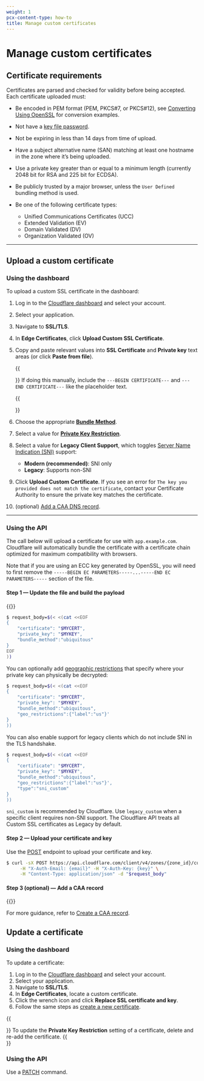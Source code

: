```yaml
---
weight: 1
pcx-content-type: how-to
title: Manage custom certificates
---
```


# Manage custom certificates

## Certificate requirements

Certificates are parsed and checked for validity before being accepted. Each certificate uploaded must:

- Be encoded in PEM format (PEM, PKCS#7, or PKCS#12), see [Converting Using OpenSSL](https://www.sslshopper.com/article-most-common-openssl-commands.html) for conversion examples.
- Not have a [key file password](/ssl/remove-file-key-password/).
- Not be expiring in less than 14 days from time of upload.
- Have a subject alternative name (SAN) matching at least one hostname in the zone where it’s being uploaded.
- Use a private key greater than or equal to a minimum length (currently 2048 bit for RSA and 225 bit for ECDSA).
- Be publicly trusted by a major browser, unless the `User Defined` bundling method is used.
- Be one of the following certificate types:

  - Unified Communications Certificates (UCC)
  - Extended Validation (EV)
  - Domain Validated (DV)
  - Organization Validated (OV)

---

## Upload a custom certificate

### Using the dashboard

To upload a custom SSL certificate in the dashboard:

1.  Log in to the [Cloudflare dashboard](https://dash.cloudflare.com) and select your account.

2.  Select your application.

3.  Navigate to **SSL/TLS**.

4.  In **Edge Certificates**, click **Upload Custom SSL Certificate**.

5.  Copy and paste relevant values into **SSL Certificate** and **Private key** text areas (or click **Paste from file**).

    {{<Aside type="note">}}
    If doing this manually, include the `---BEGIN CERTIFICATE---` and `---END CERTIFICATE---` like the placeholder text.

    {{</Aside>}}

6.  Choose the appropriate [**Bundle Method**](/ssl/bundling-methodologies/).

7.  Select a value for [**Private Key Restriction**](/ssl/edge-certificates/custom-certificates/#geo-key-manager-private-key-restriction).

8.  Select a value for **Legacy Client Support**, which toggles [Server Name Indication (SNI)](/fundamentals/glossary#server-name-indication-sni) support:

    - **Modern (recommended)**: SNI only
    - **Legacy**: Supports non-SNI

9.  Click **Upload Custom Certificate**. If you see an error for `The key you provided does not match the certificate`, contact your Certificate Authority to ensure the private key matches the certificate.

10. (optional) [Add a CAA DNS record](/ssl/caa-records/).

---

### Using the API

The call below will upload a certificate for use with `app.example.com`. Cloudflare will automatically bundle the certificate with a certificate chain optimized for maximum compatibility with browsers.

Note that if you are using an ECC key generated by OpenSSL, you will need to first remove the `-----BEGIN EC PARAMETERS-----...-----END EC PARAMETERS-----` section of the file.

#### Step 1 — Update the file and build the payload

{{<render file="_custom-cert-file-example.md">}}

```bash
$ request_body=$(< <(cat <<EOF
{
	"certificate": "$MYCERT",
	"private_key": "$MYKEY",
	"bundle_method":"ubiquitous"
}
EOF
))
```

You can optionally add [geographic restrictions](https://blog.cloudflare.com/introducing-cloudflare-geo-key-manager/) that specify where your private key can physically be decrypted:

```bash
$ request_body=$(< <(cat <<EOF
{
	"certificate": "$MYCERT",
	"private_key": "$MYKEY",
	"bundle_method":"ubiquitous",
	"geo_restrictions":{"label":"us"}'
}
))
```

You can also enable support for legacy clients which do not include SNI in the TLS handshake.

```bash
$ request_body=$(< <(cat <<EOF
{
	"certificate": "$MYCERT",
	"private_key": "$MYKEY",
	"bundle_method":"ubiquitous",
	"geo_restrictions":{"label":"us"}',
	"type":"sni_custom"
}
))
```

`sni_custom` is recommended by Cloudflare. Use `legacy_custom` when a specific client requires non-SNI support. The Cloudflare API treats all Custom SSL certificates as Legacy by default.

#### Step 2 — Upload your certificate and key

Use the [POST](https://api.cloudflare.com/#custom-ssl-for-a-zone-create-ssl-configuration) endpoint to upload your certificate and key.

```bash
$ curl -sX POST https://api.cloudflare.com/client/v4/zones/{zone_id}/custom_certificates \
     -H "X-Auth-Email: {email}" -H "X-Auth-Key: {key}" \
     -H "Content-Type: application/json" -d "$request_body"
```

#### Step 3 (optional) — Add a CAA record

{{<render file="_caa-records-definition.md">}}

For more guidance, refer to [Create a CAA record](/ssl/caa-records/).

## Update a certificate

### Using the dashboard

To update a certificate:

1.  Log in to the [Cloudflare dashboard](https://dash.cloudflare.com) and select your account.
2.  Select your application.
3.  Navigate to **SSL/TLS**.
4.  In **Edge Certificates**, locate a custom certificate.
5.  Click the wrench icon and click **Replace SSL certificate and key**.
6.  Follow the same steps as [create a new certificate](#upload-a-custom-certificate).

{{<Aside type="note">}}
To update the **Private Key Restriction** setting of a certificate, delete and re-add the certificate.
{{</Aside>}}

### Using the API

Use a [PATCH](https://api.cloudflare.com/#custom-ssl-for-a-zone-edit-ssl-configuration) command.
